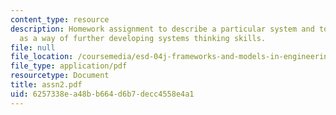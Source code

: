 ```yaml
---
content_type: resource
description: Homework assignment to describe a particular system and to use that system
  as a way of further developing systems thinking skills.
file: null
file_location: /coursemedia/esd-04j-frameworks-and-models-in-engineering-systems-engineering-system-design-spring-2007/6257338ea48bb664d6b7decc4558e4a1_assn2.pdf
file_type: application/pdf
resourcetype: Document
title: assn2.pdf
uid: 6257338e-a48b-b664-d6b7-decc4558e4a1
---
```

